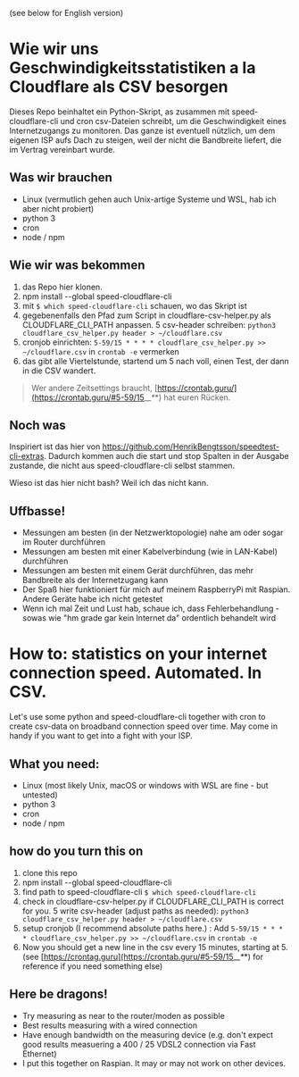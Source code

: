 (see below for English version) 
# Wie wir uns Geschwindigkeitsstatistiken a la Cloudflare als CSV besorgen

Dieses Repo beinhaltet ein Python-Skript, as zusammen mit speed-cloudflare-cli und cron csv-Dateien schreibt, um die Geschwindigkeit eines Internetzugangs zu monitoren. Das ganze ist eventuell nützlich, um dem eigenen ISP aufs Dach zu steigen, weil der nicht die Bandbreite liefert, die im Vertrag vereinbart wurde.

## Was wir brauchen

- Linux (vermutlich gehen auch Unix-artige Systeme und WSL, hab ich aber nicht probiert)
- python 3
- cron
- node / npm

## Wie wir was bekommen

1. das Repo hier klonen.
2. npm install --global speed-cloudflare-cli
3. mit `$ which speed-cloudflare-cli` schauen, wo das Skript ist
4. gegebenenfalls den Pfad zum Script in cloudflare-csv-helper.py als CLOUDFLARE_CLI_PATH anpassen.
5 csv-header schreiben: `python3 cloudflare_csv_helper.py header > ~/cloudflare.csv`
6. cronjob einrichten: `5-59/15 * * * * cloudflare_csv_helper.py >> ~/cloudflare.csv` in `crontab -e` vermerken
7. das gibt alle Viertelstunde, startend um 5 nach voll, einen Test, der dann in die CSV wandert.

> Wer andere Zeitsettings braucht, [https://crontab.guru/](https://crontab.guru/#5-59/15_*_*_*_*) hat euren Rücken.

## Noch was

Inspiriert ist das hier von https://github.com/HenrikBengtsson/speedtest-cli-extras. Dadurch kommen auch die start und stop Spalten in der Ausgabe zustande, die nicht aus speed-cloudflare-cli selbst stammen.

Wieso ist das hier nicht bash? Weil ich das nicht kann.

## Uffbasse!

- Messungen am besten (in der Netzwerktopologie) nahe am oder sogar im Router durchführen
- Messungen am besten mit einer Kabelverbindung (wie in LAN-Kabel) durchführen
- Messungen am besten mit einem Gerät durchführen, das mehr Bandbreite als der Internetzugang kann
- Der Spaß hier funktioniert für mich auf meinem RaspberryPi mit Raspian. Andere Geräte habe ich nicht getestet
- Wenn ich mal Zeit und Lust hab, schaue ich, dass Fehlerbehandlung - sowas wie "hm grade gar kein Internet da" ordentlich behandelt wird

# How to: statistics on your internet connection speed. Automated. In CSV.

Let's use some python and speed-cloudflare-cli together with cron to create csv-data on broadband connection speed over time. May come in handy if you want to get into a fight with your ISP.

## What you need:

- Linux (most likely Unix, macOS or windows with WSL are fine - but untested)
- python 3
- cron
- node / npm

##  how do you turn this on

1. clone this repo
2. npm install --global speed-cloudflare-cli
3. find path to speed-cloudflare-cli `$ which speed-cloudflare-cli`
4. check in cloudflare-csv-helper.py if CLOUDFLARE_CLI_PATH is correct for you.
5 write csv-header (adjust paths as needed): `python3 cloudflare_csv_helper.py header > ~/cloudflare.csv`
6. setup cronjob (I recommend absolute paths here.) : Add `5-59/15 * * * * cloudflare_csv_helper.py >> ~/cloudflare.csv` in `crontab -e`
7. Now you should get a new line in the csv every 15 minutes, starting at 5. (see [https://crontag.guru](https://crontab.guru/#5-59/15_*_*_*_*) for reference if you need something else)


## Here be dragons!

- Try measuring as near to the router/moden as possible
- Best results measuring with a wired connection
- Have enough bandwidth on the measuring device (e.g. don't expect good results measuering a 400 / 25 VDSL2 connection via Fast Ethernet)
- I put this together on Raspian. It may or may not work on other devices.
